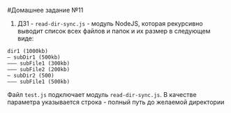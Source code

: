 #Домашнее задание №11

1. ДЗ1 - `read-dir-sync.js` - модуль NodeJS, которая рекурсивно выводит список всех файлов и папок и их размер в следующем виде:
  
  ```
  dir1 (1000kb)
  — subDir1 (500kb)
  ——— subFile1 (300kb)
  ——— subFile2 (200kb)
  — subDir2 (500)
  ——— subFile1 (500kb)
  ```

Файл `test.js` подключает модуль `read-dir-sync.js`. В качестве параметра указывается строка - полный путь до желаемой директории
